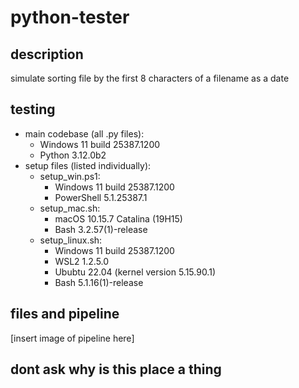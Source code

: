 # python-tester
## description
simulate sorting file by the first 8 characters of a filename as a date

## testing
- main codebase (all .py files):
  - Windows 11 build 25387.1200
  - Python 3.12.0b2
- setup files (listed individually):
  - setup_win.ps1:
    - Windows 11 build 25387.1200
    - PowerShell 5.1.25387.1
  - setup_mac.sh:
    - macOS 10.15.7 Catalina (19H15)
    - Bash 3.2.57(1)-release
  - setup_linux.sh:
    - Windows 11 build 25387.1200
    - WSL2 1.2.5.0
    - Ububtu 22.04 (kernel version 5.15.90.1)
    - Bash 5.1.16(1)-release  

## files and pipeline
[insert image of pipeline here]

## dont ask why is this place a thing

